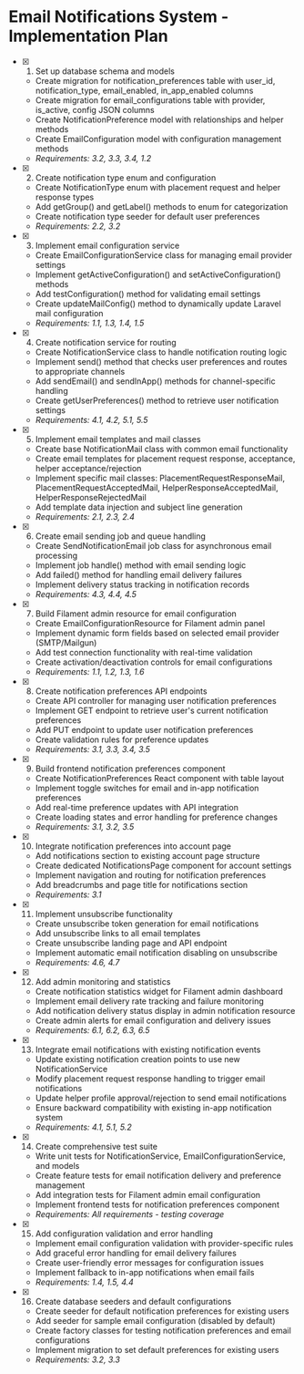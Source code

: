 # Email Notifications System - Implementation Plan

- [x] 1. Set up database schema and models
  - Create migration for notification_preferences table with user_id, notification_type, email_enabled, in_app_enabled columns
  - Create migration for email_configurations table with provider, is_active, config JSON columns
  - Create NotificationPreference model with relationships and helper methods
  - Create EmailConfiguration model with configuration management methods
  - _Requirements: 3.2, 3.3, 3.4, 1.2_

- [x] 2. Create notification type enum and configuration
  - Create NotificationType enum with placement request and helper response types
  - Add getGroup() and getLabel() methods to enum for categorization
  - Create notification type seeder for default user preferences
  - _Requirements: 2.2, 3.2_

- [x] 3. Implement email configuration service
  - Create EmailConfigurationService class for managing email provider settings
  - Implement getActiveConfiguration() and setActiveConfiguration() methods
  - Add testConfiguration() method for validating email settings
  - Create updateMailConfig() method to dynamically update Laravel mail configuration
  - _Requirements: 1.1, 1.3, 1.4, 1.5_

- [x] 4. Create notification service for routing
  - Create NotificationService class to handle notification routing logic
  - Implement send() method that checks user preferences and routes to appropriate channels
  - Add sendEmail() and sendInApp() methods for channel-specific handling
  - Create getUserPreferences() method to retrieve user notification settings
  - _Requirements: 4.1, 4.2, 5.1, 5.5_

- [x] 5. Implement email templates and mail classes
  - Create base NotificationMail class with common email functionality
  - Create email templates for placement request response, acceptance, helper acceptance/rejection
  - Implement specific mail classes: PlacementRequestResponseMail, PlacementRequestAcceptedMail, HelperResponseAcceptedMail, HelperResponseRejectedMail
  - Add template data injection and subject line generation
  - _Requirements: 2.1, 2.3, 2.4_

- [x] 6. Create email sending job and queue handling
  - Create SendNotificationEmail job class for asynchronous email processing
  - Implement job handle() method with email sending logic
  - Add failed() method for handling email delivery failures
  - Implement delivery status tracking in notification records
  - _Requirements: 4.3, 4.4, 4.5_

- [x] 7. Build Filament admin resource for email configuration
  - Create EmailConfigurationResource for Filament admin panel
  - Implement dynamic form fields based on selected email provider (SMTP/Mailgun)
  - Add test connection functionality with real-time validation
  - Create activation/deactivation controls for email configurations
  - _Requirements: 1.1, 1.2, 1.3, 1.6_

- [x] 8. Create notification preferences API endpoints
  - Create API controller for managing user notification preferences
  - Implement GET endpoint to retrieve user's current notification preferences
  - Add PUT endpoint to update user notification preferences
  - Create validation rules for preference updates
  - _Requirements: 3.1, 3.3, 3.4, 3.5_

- [x] 9. Build frontend notification preferences component
  - Create NotificationPreferences React component with table layout
  - Implement toggle switches for email and in-app notification preferences
  - Add real-time preference updates with API integration
  - Create loading states and error handling for preference changes
  - _Requirements: 3.1, 3.2, 3.5_

- [x] 10. Integrate notification preferences into account page
  - Add notifications section to existing account page structure
  - Create dedicated NotificationsPage component for account settings
  - Implement navigation and routing for notification preferences
  - Add breadcrumbs and page title for notifications section
  - _Requirements: 3.1_

- [x] 11. Implement unsubscribe functionality
  - Create unsubscribe token generation for email notifications
  - Add unsubscribe links to all email templates
  - Create unsubscribe landing page and API endpoint
  - Implement automatic email notification disabling on unsubscribe
  - _Requirements: 4.6, 4.7_

- [x] 12. Add admin monitoring and statistics
  - Create notification statistics widget for Filament admin dashboard
  - Implement email delivery rate tracking and failure monitoring
  - Add notification delivery status display in admin notification resource
  - Create admin alerts for email configuration and delivery issues
  - _Requirements: 6.1, 6.2, 6.3, 6.5_

- [x] 13. Integrate email notifications with existing notification events
  - Update existing notification creation points to use new NotificationService
  - Modify placement request response handling to trigger email notifications
  - Update helper profile approval/rejection to send email notifications
  - Ensure backward compatibility with existing in-app notification system
  - _Requirements: 4.1, 5.1, 5.2_

- [x] 14. Create comprehensive test suite
  - Write unit tests for NotificationService, EmailConfigurationService, and models
  - Create feature tests for email notification delivery and preference management
  - Add integration tests for Filament admin email configuration
  - Implement frontend tests for notification preferences component
  - _Requirements: All requirements - testing coverage_

- [x] 15. Add configuration validation and error handling
  - Implement email configuration validation with provider-specific rules
  - Add graceful error handling for email delivery failures
  - Create user-friendly error messages for configuration issues
  - Implement fallback to in-app notifications when email fails
  - _Requirements: 1.4, 1.5, 4.4_

- [x] 16. Create database seeders and default configurations
  - Create seeder for default notification preferences for existing users
  - Add seeder for sample email configuration (disabled by default)
  - Create factory classes for testing notification preferences and email configurations
  - Implement migration to set default preferences for existing users
  - _Requirements: 3.2, 3.3_